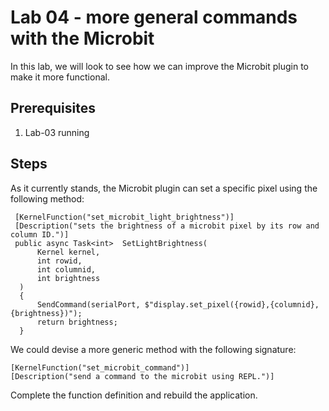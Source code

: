 # Lab 04 - more general commands with the Microbit

In this lab, we will look to see how we can improve the Microbit plugin to make it more functional.

## Prerequisites
1. Lab-03 running

## Steps
As it currently stands, the Microbit plugin can set a specific pixel using the following method:
```
 [KernelFunction("set_microbit_light_brightness")]
 [Description("sets the brightness of a microbit pixel by its row and column ID.")]
 public async Task<int>  SetLightBrightness(
      Kernel kernel,
      int rowid,
      int columnid,
      int brightness
  )
  {
      SendCommand(serialPort, $"display.set_pixel({rowid},{columnid},{brightness})");
      return brightness;
  }
```

We could devise a more generic method with the following signature:
```
[KernelFunction("set_microbit_command")]
[Description("send a command to the microbit using REPL.")]
```
Complete the function definition and rebuild the application.


